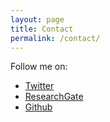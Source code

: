 ```yaml
---
layout: page
title: Contact
permalink: /contact/
---
```


Follow me on:

- [Twitter](https://www.twitter.com/alexis_guijarro)
- [ResearchGate](https://www.researchgate.net/profile/Gabriel_Guijarro_Reyes)
- [Github](https://github.com/TOTON95)

